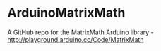# ArduinoMatrixMath
A GitHub repo for the MatrixMath Arduino library - http://playground.arduino.cc/Code/MatrixMath
